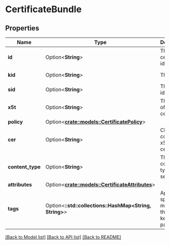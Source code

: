 # CertificateBundle

## Properties

Name | Type | Description | Notes
------------ | ------------- | ------------- | -------------
**id** | Option<**String**> | The certificate id. | [optional][readonly]
**kid** | Option<**String**> | The key id. | [optional][readonly]
**sid** | Option<**String**> | The secret id. | [optional][readonly]
**x5t** | Option<**String**> | Thumbprint of the certificate. | [optional][readonly]
**policy** | Option<[**crate::models::CertificatePolicy**](CertificatePolicy.md)> |  | [optional]
**cer** | Option<**String**> | CER contents of x509 certificate. | [optional]
**content_type** | Option<**String**> | The content type of the secret. | [optional]
**attributes** | Option<[**crate::models::CertificateAttributes**](CertificateAttributes.md)> |  | [optional]
**tags** | Option<**::std::collections::HashMap<String, String>**> | Application specific metadata in the form of key-value pairs | [optional]

[[Back to Model list]](../README.md#documentation-for-models) [[Back to API list]](../README.md#documentation-for-api-endpoints) [[Back to README]](../README.md)


